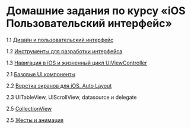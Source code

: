 # Домашние задания по курсу «iOS Пользовательский интерфейс»

1.1 [Дизайн и пользовательский интерфейс](/1.1.md)

1.2 [Инструменты для разработки интерфейса](/1.2.md)

1.3 [Навигация в iOS и жизненный цикл UIViewController](./1.3)

2.1 [Базовые UI компоненты](/2.1/)

2.2 [Верстка экранов для iOS. Auto Layout](/2.2)

2.3 UITableView, UIScrollView, datasource и delegate

2.5 [CollectionView](/2.5)

2.5 [Жесты и анимация](/2.6)
